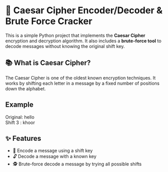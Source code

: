 # 🔐 Caesar Cipher Encoder/Decoder & Brute Force Cracker

This is a simple Python project that implements the **Caesar Cipher** encryption and decryption algorithm. It also includes a **brute-force tool** to decode messages without knowing the original shift key.

## 📚 What is Caesar Cipher?

The Caesar Cipher is one of the oldest known encryption techniques. It works by shifting each letter in a message by a fixed number of positions down the alphabet.

## Example

Original: hello <br>
Shift 3 : khoor

## ✨ Features

- 🔄 Encode a message using a shift key
- 🔓 Decode a message with a known key
- 🕵️ Brute-force decode a message by trying all possible shifts